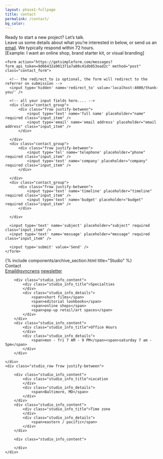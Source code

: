 ```yaml
---
layout: phase1-fullpage
title: contact
permalink: /contact/
bg_color:
---
```


<div class="contact_wrapper">
    <div class="contact_content">
        <div class="contact_title">
            Ready to start a new project? Let’s talk.
        </div>
        <div class="contact_summary">
            Leave us some details about what you’re interested in below, or send us an <a href="mailto:hello@svncrwns.com">email</a>.  We typically respond within 72 hours.
        </div>
        <div class="contact_disclaimer">
            [Example: I want an online shop, brand starter kit, or visual branding]
        </div>
    </div>

    <form action="https://getsimpleform.com/messages?form_api_token=9d66432a901371a7a80c41db053ead2c" method="post" class="contact_form">

      <!-- the redirect_to is optional, the form will redirect to the referrer on submission -->
      <input type='hidden' name='redirect_to' value='localhost:4000/thank-you/' />

      <!-- all your input fields here.... -->
      <div class="contact_group">
          <div class="frow justify-between">
              <input type='text' name='full name' placeholder="name" required class="input_item" />
              <input type='email' name='email address' placeholder="email address" class="input_item" />
          </div>

      </div>
      <div class="contact_group">
          <div class="frow justify-between">
              <input type='tel' name='telephone' placeholder="phone" required class="input_item" />
              <input type='text' name='company' placeholder="company" required class="input_item" />
          </div>

      </div>
      <div class="contact_group">
          <div class="frow justify-between">
              <input type='text' name='timeline' placeholder="timeline" required class="input_item" />
              <input type='text' name='budget' placeholder="budget" required class="input_item" />
          </div>

      </div>

      <input type='text' name='subject' placeholder="subject" required class="input_item" />
      <input type='text' name='message' placeholder="message" required class="input_item" />

      <input type='submit' value='Send' />
    </form>
</div>
<div class="studio_info_box js_scroll_reveal">
    {% include components/archive_section.html title="Studio" %}
    <div class="studio_row frow justify-between">
        <div class="studio_info_content">
            <div class="studio_info_title">
                Contact
            </div>
            <div class="studio_info_details">
                <span><a href="mailto:hello@svncrwns.com">Email</a></span><span><a href="http://www.instagram.com/svncrwns">@svncrwns</a></span>
                <span><a href="/newsletter">newsletter</a></span>
            </div>
        </div>

        <div class="studio_info_content">
            <div class="studio_info_title">Specialties
            </div>
            <div class="studio_info_details">
                <span>short films</span>
                <span>editorial lookbooks</span>
                <span>online shops</span>
                <span>pop-up retail/art spaces</span>
            </div>
        </div>
        <div class="studio_info_content">
            <div class="studio_info_title">Office Hours
            </div>
            <div class="studio_info_details">
                <span>mon - fri 7 AM - 9 PM</span><span>saturday 7 am - 5pm</span>
            </div>
        </div>

    </div>
    <div class="studio_row frow justify-between">

        <div class="studio_info_content">
            <div class="studio_info_title">Location
            </div>
            <div class="studio_info_details">
                <span>Baltimore, MD</span>
            </div>
        </div>
        <div class="studio_info_content">
            <div class="studio_info_title">Time zone
            </div>
            <div class="studio_info_details">
                <span>eastern / pacific</span>
            </div>
        </div>

        <div class="studio_info_content">

        </div>
    </div>


</div>

